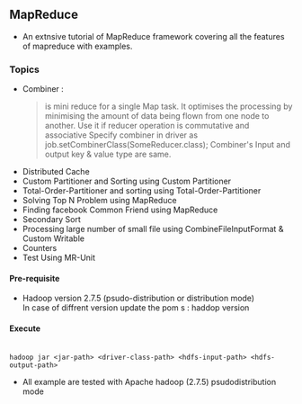 ## MapReduce  

 - An extnsive tutorial of MapReduce framework covering all the features of mapreduce with examples.


### Topics 

- Combiner :
  > is mini reduce for a single Map task. It optimises the processing by minimising the amount of data being flown from one node to another. Use it if reducer operation is commutative and associative Specify combiner in driver as job.setCombinerClass(SomeReducer.class); Combiner's Input and output key & value type are same.
- Distributed Cache
- Custom Partitioner and Sorting using Custom Partitioner
- Total-Order-Partitioner and sorting using Total-Order-Partitioner
- Solving Top N Problem using MapReduce 
- Finding facebook Common Friend using MapReduce
- Secondary Sort
- Processing large number of small file using CombineFileInputFormat & Custom Writable
- Counters
- Test Using MR-Unit


####  Pre-requisite

 -  Hadoop version 2.7.5 (psudo-distribution or distribution mode)
 </br> In case of diffrent version update the pom s : haddop version 

####  Execute
</br>`hadoop jar <jar-path> <driver-class-path> <hdfs-input-path> <hdfs-output-path>`

- All example are tested with  Apache hadoop (2.7.5) psudodistribution mode

 
